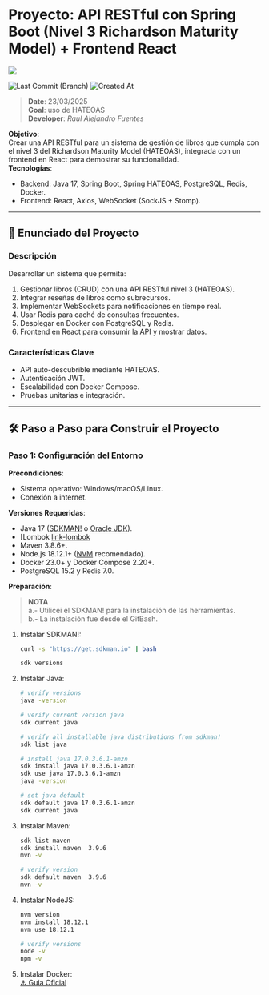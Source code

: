 # Proyecto: API RESTful con Spring Boot (Nivel 3 Richardson Maturity Model) + Frontend React
<img src="https://img.shields.io/badge/Responsável-Alejandro.Fuentes-informational?style=flat-square&logoColor=white&color=cdcdcd" />


![Last Commit (Branch)](https://img.shields.io/github/last-commit/ale-fuentes-ar/handson-APIRESTful-level3-RichardsonMaturity-Java-Angular/main)  ![Created At](https://img.shields.io/github/created-at/ale-fuentes-ar/handson-APIRESTful-level3-RichardsonMaturity-Java-Angular)

> **Date**: 23/03/2025 <br> 
> **Goal**: uso de HATEOAS  <br>
> **Developer**: *Raul Alejandro Fuentes*



**Objetivo**:  
Crear una API RESTful para un sistema de gestión de libros que cumpla con el nivel 3 del Richardson Maturity Model (HATEOAS), integrada con un frontend en React para demostrar su funcionalidad.  
**Tecnologías**:  
- Backend: Java 17, Spring Boot, Spring HATEOAS, PostgreSQL, Redis, Docker.  
- Frontend: React, Axios, WebSocket (SockJS + Stomp).  

---

## 📝 Enunciado del Proyecto

### **Descripción**  
Desarrollar un sistema que permita:  
1. Gestionar libros (CRUD) con una API RESTful nivel 3 (HATEOAS).  
2. Integrar reseñas de libros como subrecursos.  
3. Implementar WebSockets para notificaciones en tiempo real.  
4. Usar Redis para caché de consultas frecuentes.  
5. Desplegar en Docker con PostgreSQL y Redis.  
6. Frontend en React para consumir la API y mostrar datos.  

### **Características Clave**  
- API auto-descubrible mediante HATEOAS.  
- Autenticación JWT.  
- Escalabilidad con Docker Compose.  
- Pruebas unitarias e integración.  

---

## 🛠️ Paso a Paso para Construir el Proyecto  

### **Paso 1: Configuración del Entorno**  
**Precondiciones**:  
- Sistema operativo: Windows/macOS/Linux.  
- Conexión a internet.  

**Versiones Requeridas**:  
- Java 17 ([SDKMAN!][link-sdkman] o [Oracle JDK][link-oracle-jdk]). 
- [Lombok [link-lombok]
- Maven 3.8.6+.  
- Node.js 18.12.1+ ([NVM][link-nvm] recomendado).  
- Docker 23.0+ y Docker Compose 2.20+.  
- PostgreSQL 15.2 y Redis 7.0.  

**Preparación**:  

> **NOTA** <br>
> a.- Utilicei el SDKMAN! para la instalación de las herramientas. <br>
> b.- La instalación fue desde el GitBash.

1. Instalar SDKMAN!:
   ```bash
   curl -s "https://get.sdkman.io" | bash
   
   sdk versions
   ```

1. Instalar Java:  
   ```bash  
   # verify versions
   java -version
   
   # verify current version java
   sdk current java
   
   # verify all installable java distributions from sdkman!
   sdk list java
   
   # install java 17.0.3.6.1-amzn
   sdk install java 17.0.3.6.1-amzn
   sdk use java 17.0.3.6.1-amzn
   java -version

   # set java default
   sdk default java 17.0.3.6.1-amzn
   sdk current java
   ```
2. Instalar Maven:  
   ```bash  
   sdk list maven
   sdk install maven  3.9.6 
   mvn -v
   
   # verify version
   sdk default maven  3.9.6 
   mvn -v
   ```
3. Instalar NodeJS:  
   ```bash  
   nvm version
   nvm install 18.12.1
   nvm use 18.12.1

   # verify versions
   node -v
   npm -v 
   ```
4. Instalar Docker:  
[⚓ Guia Oficial][link-docker]



<!-- links and tools -->
[link-docker]:https://docs.docker.com/get-docker/
[link-sdkman]:https://sdkman.io/
[link-oracle-jdk]:https://www.oracle.com/java/technologies/downloads/
[link-nvm]:https://github.com/nvm-sh/nvm
[link-lombok]:https://projectlombok.org/